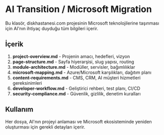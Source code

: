 # AI Transition / Microsoft Migration

Bu klasör, diskhastanesi.com projesinin Microsoft teknolojilerine taşınması için AI'nın ihtiyaç duyduğu tüm bilgileri içerir.

## İçerik

1. **project-overview.md** - Projenin amacı, hedefleri, vizyon
2. **page-structure.md** - Sayfa hiyerarşisi, slug yapısı, routing
3. **module-architecture.md** - Modüller, servisler, bağımlılıklar
4. **microsoft-mapping.md** - Azure/Microsoft karşılıkları, dağıtım planı
5. **content-requirements.md** - CMS, CRM, AI müşteri hizmetleri gereksinimleri
6. **developer-workflow.md** - Geliştirici rehberi, test planı, CI/CD
7. **security-compliance.md** - Güvenlik, gizlilik, denetim kuralları

## Kullanım

Her dosya, AI'nın projeyi anlaması ve Microsoft ekosisteminde yeniden oluşturması için gerekli detayları içerir.
